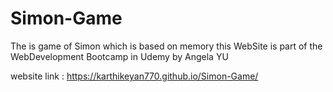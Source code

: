 # Simon-Game
The is game of Simon which is based on memory
this WebSite is part of the WebDevelopment Bootcamp in Udemy by Angela YU


website link : https://karthikeyan770.github.io/Simon-Game/
